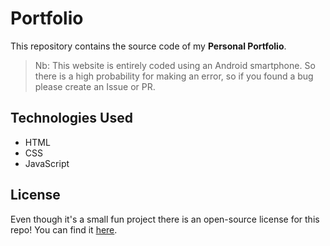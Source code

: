 # Portfolio
This repository contains the source code of my **Personal Portfolio**. 

> Nb: This website is entirely coded using an Android smartphone. So there is a high probability for making an error, so if you found a bug please create an Issue or PR.

## Technologies Used
- HTML
- CSS
- JavaScript

## License 
Even though it's a small fun project there is an open-source license for this repo! You can find it [here](LICENCE.md).
